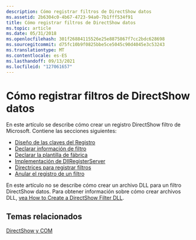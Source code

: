 ```yaml
---
description: Cómo registrar filtros de DirectShow datos
ms.assetid: 2b6304c0-4b67-4723-94a0-7b1fff534f91
title: Cómo registrar filtros de DirectShow datos
ms.topic: article
ms.date: 05/31/2018
ms.openlocfilehash: 301f26884115526e25e8875867f7cc2bdc628698
ms.sourcegitcommit: d75fc10b9f0825bbe5ce5045c90d4045e3c53243
ms.translationtype: MT
ms.contentlocale: es-ES
ms.lasthandoff: 09/13/2021
ms.locfileid: "127061657"
---
```

# <a name="how-to-register-directshow-filters"></a>Cómo registrar filtros de DirectShow datos

En este artículo se describe cómo crear un registro DirectShow filtro de Microsoft. Contiene las secciones siguientes:

-   [Diseño de las claves del Registro](layout-of-the-registry-keys.md)
-   [Declarar información de filtro](declaring-filter-information.md)
-   [Declarar la plantilla de fábrica](declaring-the-factory-template.md)
-   [Implementación de DllRegisterServer](implementing-dllregisterserver.md)
-   [Directrices para registrar filtros](guidelines-for-registering-filters.md)
-   [Anular el registro de un filtro](unregistering-a-filter.md)

En este artículo no se describe cómo crear un archivo DLL para un filtro DirectShow datos. Para obtener información sobre cómo crear archivos DLL, [vea How to Create a DirectShow Filter DLL](how-to-create-a-dll.md).

## <a name="related-topics"></a>Temas relacionados

<dl> <dt>

[DirectShow y COM](directshow-and-com.md)
</dt> </dl>

 

 



